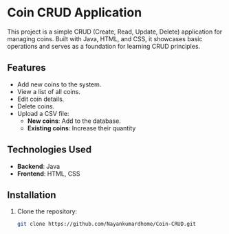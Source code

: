 # Coin CRUD Application

This project is a simple CRUD (Create, Read, Update, Delete) application for managing coins. Built with Java, HTML, and CSS, it showcases basic operations and serves as a foundation for learning CRUD principles.

## Features
- Add new coins to the system.
- View a list of all coins.
- Edit coin details.
- Delete coins.
- Upload a CSV file:
   - **New coins**: Add to the database.
   - **Existing coins**: Increase their quantity

## Technologies Used
- **Backend**: Java
- **Frontend**: HTML, CSS

## Installation
1. Clone the repository:
   ```bash
   git clone https://github.com/Nayankumardhome/Coin-CRUD.git
